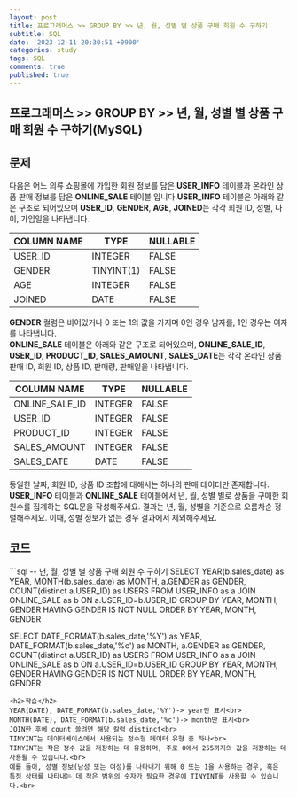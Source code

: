 ```yaml
---
layout: post
title: 프로그래머스 >> GROUP BY >> 년, 월, 성별 별 상품 구매 회원 수 구하기
subtitle: SQL
date: '2023-12-11 20:30:51 +0900'
categories: study
tags: SQL
comments: true
published: true
---
```

## 프로그래머스 >> GROUP BY >> 년, 월, 성별 별 상품 구매 회원 수 구하기(MySQL)

<h2>문제</h2>
다음은 어느 의류 쇼핑몰에 가입한 회원 정보를 담은 <b>USER_INFO</b> 테이블과 온라인 상품 판매 정보를 담은 <b>ONLINE_SALE</b> 테이블 입니다.<b>USER_INFO</b> 테이블은 아래와 같은 구조로 되어있으며 <b>USER_ID</b>, <b>GENDER</b>, <b>AGE</b>, <b>JOINED</b>는 각각 회원 ID, 성별, 나이, 가입일을 나타냅니다.
<table>
    <thead>
        <th>COLUMN NAME</th>
        <th>TYPE</th>
        <th>NULLABLE</th>
    </thead>
    <tbody>
        <tr>
            <td>USER_ID</td>
            <td>INTEGER</td>
            <td>FALSE</td>
        </tr>
        <tr>
            <td>GENDER</td>
            <td>TINYINT(1)</td>
            <td>FALSE</td>
        </tr>
        <tr>
            <td>AGE</td>
            <td>INTEGER</td>
            <td>FALSE</td>
        </tr>
        <tr>
            <td>JOINED</td>
            <td>DATE</td>
            <td>FALSE</td>
        </tr>
    </tbody>
</table>
<b>GENDER</b> 컬럼은 비어있거나 0 또는 1의 값을 가지며 0인 경우 남자를, 1인 경우는 여자를 나타냅니다.<br>
<b>ONLINE_SALE</b> 테이블은 아래와 같은 구조로 되어있으며, <b>ONLINE_SALE_ID</b>, <b>USER_ID</b>, <b>PRODUCT_ID</b>, <b>SALES_AMOUNT</b>, <b>SALES_DATE</b>는 각각 온라인 상품 판매 ID, 회원 ID, 상품 ID, 판매량, 판매일을 나타냅니다.<br>
<table>
    <thead>
        <th>COLUMN NAME</th>
        <th>TYPE</th>
        <th>NULLABLE</th>
    </thead>
    <tbody>
        <tr>
            <td>ONLINE_SALE_ID</td>
            <td>INTEGER</td>
            <td>FALSE</td>
        </tr>
        <tr>
            <td>USER_ID</td>
            <td>INTEGER</td>
            <td>FALSE</td>
        </tr>
        <tr>
            <td>PRODUCT_ID</td>
            <td>INTEGER</td>
            <td>FALSE</td>
        </tr>
        <tr>
            <td>SALES_AMOUNT</td>
            <td>INTEGER</td>
            <td>FALSE</td>
        </tr>
        <tr>
            <td>SALES_DATE</td>
            <td>DATE</td>
            <td>FALSE</td>
        </tr>
    </tbody>
</table>
동일한 날짜, 회원 ID, 상품 ID 조합에 대해서는 하나의 판매 데이터만 존재합니다.<br>
<b>USER_INFO</b> 테이블과 <b>ONLINE_SALE</b> 테이블에서 년, 월, 성별 별로 상품을 구매한 회원수를 집계하는 SQL문을 작성해주세요. 결과는 년, 월, 성별을 기준으로 오름차순 정렬해주세요. 이때, 성별 정보가 없는 경우 결과에서 제외해주세요.<br>
<h2>코드</h2>
```sql
-- 년, 월, 성별 별 상품 구매 회원 수 구하기
SELECT YEAR(b.sales_date) as YEAR, MONTH(b.sales_date) as MONTH, a.GENDER as GENDER, COUNT(distinct a.USER_ID) as USERS
FROM USER_INFO as a JOIN ONLINE_SALE as b 
ON a.USER_ID=b.USER_ID
GROUP BY YEAR, MONTH, GENDER
HAVING GENDER IS NOT NULL
ORDER BY YEAR, MONTH, GENDER

SELECT DATE_FORMAT(b.sales_date,'%Y') as YEAR, DATE_FORMAT(b.sales_date,'%c') as MONTH, a.GENDER as GENDER, COUNT(distinct a.USER_ID) as USERS
FROM USER_INFO as a JOIN ONLINE_SALE as b 
ON a.USER_ID=b.USER_ID
GROUP BY YEAR, MONTH, GENDER
HAVING GENDER IS NOT NULL
ORDER BY YEAR, MONTH, GENDER
```
<h2>학습</h2>
YEAR(DATE), DATE_FORMAT(b.sales_date,'%Y')-> year만 표시<br>
MONTH(DATE), DATE_FORMAT(b.sales_date,'%c')-> month만 표시<br>
JOIN한 후에 count 쓸려면 해당 칼럼 distinct<br>
TINYINT는 데이터베이스에서 사용되는 정수형 데이터 유형 중 하나<br>
TINYINT는 작은 정수 값을 저장하는 데 유용하며, 주로 0에서 255까지의 값을 저장하는 데 사용될 수 있습니다.<br>
예를 들어, 성별 정보(남성 또는 여성)를 나타내기 위해 0 또는 1을 사용하는 경우, 혹은 특정 상태를 나타내는 데 작은 범위의 숫자가 필요한 경우에 TINYINT를 사용할 수 있습니다.<br>







